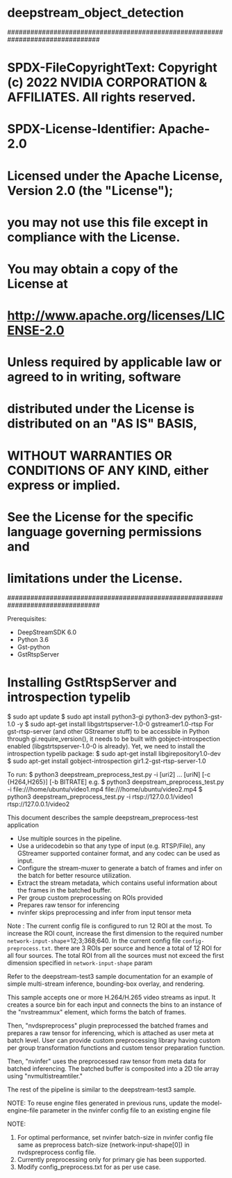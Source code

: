 # deepstream_object_detection


################################################################################
# SPDX-FileCopyrightText: Copyright (c) 2022 NVIDIA CORPORATION & AFFILIATES. All rights reserved.
# SPDX-License-Identifier: Apache-2.0
#
# Licensed under the Apache License, Version 2.0 (the "License");
# you may not use this file except in compliance with the License.
# You may obtain a copy of the License at
#
# http://www.apache.org/licenses/LICENSE-2.0
#
# Unless required by applicable law or agreed to in writing, software
# distributed under the License is distributed on an "AS IS" BASIS,
# WITHOUT WARRANTIES OR CONDITIONS OF ANY KIND, either express or implied.
# See the License for the specific language governing permissions and
# limitations under the License.
################################################################################

Prerequisites:
- DeepStreamSDK 6.0
- Python 3.6
- Gst-python
- GstRtspServer

Installing GstRtspServer and introspection typelib
===================================================
$ sudo apt update
$ sudo apt install python3-gi python3-dev python3-gst-1.0 -y
$ sudo apt-get install libgstrtspserver-1.0-0 gstreamer1.0-rtsp
For gst-rtsp-server (and other GStreamer stuff) to be accessible in
Python through gi.require_version(), it needs to be built with
gobject-introspection enabled (libgstrtspserver-1.0-0 is already).
Yet, we need to install the introspection typelib package:
$ sudo apt-get install libgirepository1.0-dev
$ sudo apt-get install gobject-introspection gir1.2-gst-rtsp-server-1.0

To run:
  $ python3 deepstream_preprocess_test.py  -i <uri1> [uri2] ... [uriN] [-c {H264,H265}] [-b BITRATE]
e.g.
  $ python3 deepstream_preprocess_test.py -i file:///home/ubuntu/video1.mp4 file:///home/ubuntu/video2.mp4
  $ python3 deepstream_preprocess_test.py -i rtsp://127.0.0.1/video1 rtsp://127.0.0.1/video2

This document describes the sample deepstream_preprocess-test application

* Use multiple sources in the pipeline.
* Use a uridecodebin so that any type of input (e.g. RTSP/File), any GStreamer
  supported container format, and any codec can be used as input.
* Configure the stream-muxer to generate a batch of frames and infer on the
  batch for better resource utilization.
* Extract the stream metadata, which contains useful information about the
  frames in the batched buffer.
* Per group custom preprocessing on ROIs provided
* Prepares raw tensor for inferencing
* nvinfer skips preprocessing and infer from input tensor meta

Note : The current config file is configured to run 12 ROI at the most. To increase the ROI count, increase the first dimension to the required number `network-input-shape`=12;3;368;640. In the current config file `config-preprocess.txt`. there are 3 ROIs per source and hence a total of 12 ROI for all four sources. The total ROI from all the sources must not exceed the first dimension specified in `network-input-shape` param

Refer to the deepstream-test3 sample documentation for an example of simple
multi-stream inference, bounding-box overlay, and rendering.

This sample accepts one or more H.264/H.265 video streams as input. It creates
a source bin for each input and connects the bins to an instance of the
"nvstreammux" element, which forms the batch of frames. 

Then, "nvdspreprocess" plugin preprocessed the batched frames and prepares a raw
tensor for inferencing, which is attached as user meta at batch level. User can
provide custom preprocessing library having custom per group transformation
functions and custom tensor preparation function.

Then, "nvinfer" uses the preprocessed raw tensor from meta data for batched
inferencing. The batched buffer is composited into a 2D tile array using
"nvmultistreamtiler."

The rest of the pipeline is similar to the deepstream-test3 sample.

NOTE: To reuse engine files generated in previous runs, update the
model-engine-file parameter in the nvinfer config file to an existing engine file


NOTE:
1. For optimal performance, set nvinfer batch-size in nvinfer config file same as
   preprocess batch-size (network-input-shape[0]) in nvdspreprocess config file.
2. Currently preprocessing only for primary gie has been supported.
3. Modify config_preprocess.txt for as per use case.

